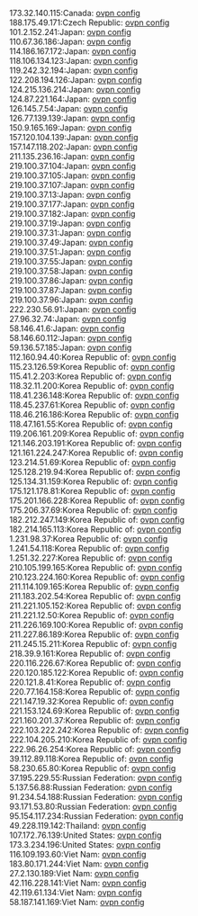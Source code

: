173.32.140.115:Canada: [ovpn config](vpn/173_32_140_115.ovpn)  
188.175.49.171:Czech Republic: [ovpn config](vpn/188_175_49_171.ovpn)  
101.2.152.241:Japan: [ovpn config](vpn/101_2_152_241.ovpn)  
110.67.36.186:Japan: [ovpn config](vpn/110_67_36_186.ovpn)  
114.186.167.172:Japan: [ovpn config](vpn/114_186_167_172.ovpn)  
118.106.134.123:Japan: [ovpn config](vpn/118_106_134_123.ovpn)  
119.242.32.194:Japan: [ovpn config](vpn/119_242_32_194.ovpn)  
122.208.194.126:Japan: [ovpn config](vpn/122_208_194_126.ovpn)  
124.215.136.214:Japan: [ovpn config](vpn/124_215_136_214.ovpn)  
124.87.221.164:Japan: [ovpn config](vpn/124_87_221_164.ovpn)  
126.145.7.54:Japan: [ovpn config](vpn/126_145_7_54.ovpn)  
126.77.139.139:Japan: [ovpn config](vpn/126_77_139_139.ovpn)  
150.9.165.169:Japan: [ovpn config](vpn/150_9_165_169.ovpn)  
157.120.104.139:Japan: [ovpn config](vpn/157_120_104_139.ovpn)  
157.147.118.202:Japan: [ovpn config](vpn/157_147_118_202.ovpn)  
211.135.236.16:Japan: [ovpn config](vpn/211_135_236_16.ovpn)  
219.100.37.104:Japan: [ovpn config](vpn/219_100_37_104.ovpn)  
219.100.37.105:Japan: [ovpn config](vpn/219_100_37_105.ovpn)  
219.100.37.107:Japan: [ovpn config](vpn/219_100_37_107.ovpn)  
219.100.37.13:Japan: [ovpn config](vpn/219_100_37_13.ovpn)  
219.100.37.177:Japan: [ovpn config](vpn/219_100_37_177.ovpn)  
219.100.37.182:Japan: [ovpn config](vpn/219_100_37_182.ovpn)  
219.100.37.19:Japan: [ovpn config](vpn/219_100_37_19.ovpn)  
219.100.37.31:Japan: [ovpn config](vpn/219_100_37_31.ovpn)  
219.100.37.49:Japan: [ovpn config](vpn/219_100_37_49.ovpn)  
219.100.37.51:Japan: [ovpn config](vpn/219_100_37_51.ovpn)  
219.100.37.55:Japan: [ovpn config](vpn/219_100_37_55.ovpn)  
219.100.37.58:Japan: [ovpn config](vpn/219_100_37_58.ovpn)  
219.100.37.86:Japan: [ovpn config](vpn/219_100_37_86.ovpn)  
219.100.37.87:Japan: [ovpn config](vpn/219_100_37_87.ovpn)  
219.100.37.96:Japan: [ovpn config](vpn/219_100_37_96.ovpn)  
222.230.56.91:Japan: [ovpn config](vpn/222_230_56_91.ovpn)  
27.96.32.74:Japan: [ovpn config](vpn/27_96_32_74.ovpn)  
58.146.41.6:Japan: [ovpn config](vpn/58_146_41_6.ovpn)  
58.146.60.112:Japan: [ovpn config](vpn/58_146_60_112.ovpn)  
59.136.57.185:Japan: [ovpn config](vpn/59_136_57_185.ovpn)  
112.160.94.40:Korea Republic of: [ovpn config](vpn/112_160_94_40.ovpn)  
115.23.126.59:Korea Republic of: [ovpn config](vpn/115_23_126_59.ovpn)  
115.41.2.203:Korea Republic of: [ovpn config](vpn/115_41_2_203.ovpn)  
118.32.11.200:Korea Republic of: [ovpn config](vpn/118_32_11_200.ovpn)  
118.41.236.148:Korea Republic of: [ovpn config](vpn/118_41_236_148.ovpn)  
118.45.237.61:Korea Republic of: [ovpn config](vpn/118_45_237_61.ovpn)  
118.46.216.186:Korea Republic of: [ovpn config](vpn/118_46_216_186.ovpn)  
118.47.161.55:Korea Republic of: [ovpn config](vpn/118_47_161_55.ovpn)  
119.206.161.209:Korea Republic of: [ovpn config](vpn/119_206_161_209.ovpn)  
121.146.203.191:Korea Republic of: [ovpn config](vpn/121_146_203_191.ovpn)  
121.161.224.247:Korea Republic of: [ovpn config](vpn/121_161_224_247.ovpn)  
123.214.51.69:Korea Republic of: [ovpn config](vpn/123_214_51_69.ovpn)  
125.128.219.94:Korea Republic of: [ovpn config](vpn/125_128_219_94.ovpn)  
125.134.31.159:Korea Republic of: [ovpn config](vpn/125_134_31_159.ovpn)  
175.121.178.81:Korea Republic of: [ovpn config](vpn/175_121_178_81.ovpn)  
175.201.166.228:Korea Republic of: [ovpn config](vpn/175_201_166_228.ovpn)  
175.206.37.69:Korea Republic of: [ovpn config](vpn/175_206_37_69.ovpn)  
182.212.247.149:Korea Republic of: [ovpn config](vpn/182_212_247_149.ovpn)  
182.214.165.113:Korea Republic of: [ovpn config](vpn/182_214_165_113.ovpn)  
1.231.98.37:Korea Republic of: [ovpn config](vpn/1_231_98_37.ovpn)  
1.241.54.118:Korea Republic of: [ovpn config](vpn/1_241_54_118.ovpn)  
1.251.32.227:Korea Republic of: [ovpn config](vpn/1_251_32_227.ovpn)  
210.105.199.165:Korea Republic of: [ovpn config](vpn/210_105_199_165.ovpn)  
210.123.224.160:Korea Republic of: [ovpn config](vpn/210_123_224_160.ovpn)  
211.114.109.165:Korea Republic of: [ovpn config](vpn/211_114_109_165.ovpn)  
211.183.202.54:Korea Republic of: [ovpn config](vpn/211_183_202_54.ovpn)  
211.221.105.152:Korea Republic of: [ovpn config](vpn/211_221_105_152.ovpn)  
211.221.12.50:Korea Republic of: [ovpn config](vpn/211_221_12_50.ovpn)  
211.226.169.100:Korea Republic of: [ovpn config](vpn/211_226_169_100.ovpn)  
211.227.86.189:Korea Republic of: [ovpn config](vpn/211_227_86_189.ovpn)  
211.245.15.211:Korea Republic of: [ovpn config](vpn/211_245_15_211.ovpn)  
218.39.9.161:Korea Republic of: [ovpn config](vpn/218_39_9_161.ovpn)  
220.116.226.67:Korea Republic of: [ovpn config](vpn/220_116_226_67.ovpn)  
220.120.185.122:Korea Republic of: [ovpn config](vpn/220_120_185_122.ovpn)  
220.121.8.41:Korea Republic of: [ovpn config](vpn/220_121_8_41.ovpn)  
220.77.164.158:Korea Republic of: [ovpn config](vpn/220_77_164_158.ovpn)  
221.147.19.32:Korea Republic of: [ovpn config](vpn/221_147_19_32.ovpn)  
221.153.124.69:Korea Republic of: [ovpn config](vpn/221_153_124_69.ovpn)  
221.160.201.37:Korea Republic of: [ovpn config](vpn/221_160_201_37.ovpn)  
222.103.222.242:Korea Republic of: [ovpn config](vpn/222_103_222_242.ovpn)  
222.104.205.210:Korea Republic of: [ovpn config](vpn/222_104_205_210.ovpn)  
222.96.26.254:Korea Republic of: [ovpn config](vpn/222_96_26_254.ovpn)  
39.112.89.118:Korea Republic of: [ovpn config](vpn/39_112_89_118.ovpn)  
58.230.65.80:Korea Republic of: [ovpn config](vpn/58_230_65_80.ovpn)  
37.195.229.55:Russian Federation: [ovpn config](vpn/37_195_229_55.ovpn)  
5.137.56.88:Russian Federation: [ovpn config](vpn/5_137_56_88.ovpn)  
91.234.54.188:Russian Federation: [ovpn config](vpn/91_234_54_188.ovpn)  
93.171.53.80:Russian Federation: [ovpn config](vpn/93_171_53_80.ovpn)  
95.154.117.234:Russian Federation: [ovpn config](vpn/95_154_117_234.ovpn)  
49.228.119.142:Thailand: [ovpn config](vpn/49_228_119_142.ovpn)  
107.172.76.139:United States: [ovpn config](vpn/107_172_76_139.ovpn)  
173.3.234.196:United States: [ovpn config](vpn/173_3_234_196.ovpn)  
116.109.193.60:Viet Nam: [ovpn config](vpn/116_109_193_60.ovpn)  
183.80.171.244:Viet Nam: [ovpn config](vpn/183_80_171_244.ovpn)  
27.2.130.189:Viet Nam: [ovpn config](vpn/27_2_130_189.ovpn)  
42.116.228.141:Viet Nam: [ovpn config](vpn/42_116_228_141.ovpn)  
42.119.61.134:Viet Nam: [ovpn config](vpn/42_119_61_134.ovpn)  
58.187.141.169:Viet Nam: [ovpn config](vpn/58_187_141_169.ovpn)  
